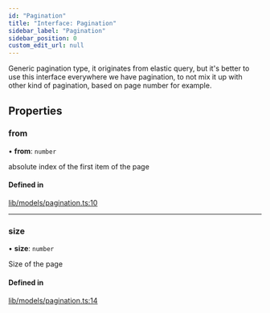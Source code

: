 ```yaml
---
id: "Pagination"
title: "Interface: Pagination"
sidebar_label: "Pagination"
sidebar_position: 0
custom_edit_url: null
---
```


Generic pagination type, it originates from elastic query, but it's better
to use this interface everywhere we have pagination, to not mix it up with
other kind of pagination, based on page number for example.

## Properties

### from

• **from**: `number`

absolute index of the first item of the page

#### Defined in

[lib/models/pagination.ts:10](https://github.com/cognizone/ng-cognizone/blob/861cbad/libs/model-utils/src/lib/models/pagination.ts#L10)

___

### size

• **size**: `number`

Size of the page

#### Defined in

[lib/models/pagination.ts:14](https://github.com/cognizone/ng-cognizone/blob/861cbad/libs/model-utils/src/lib/models/pagination.ts#L14)

